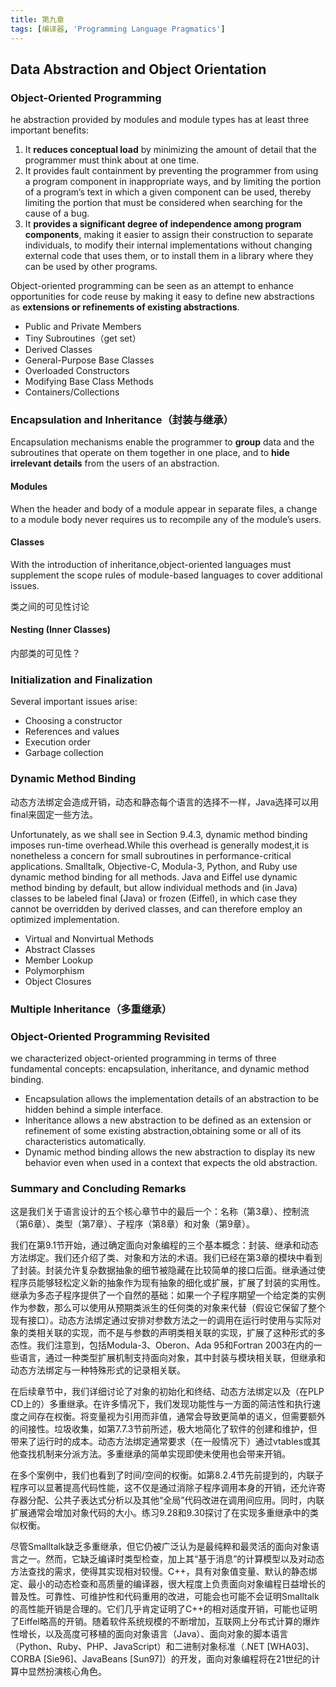 ```yaml
---
title: 第九章
tags: [编译器, 'Programming Language Pragmatics']
---
```

## Data Abstraction and Object Orientation
### Object-Oriented Programming
he abstraction provided by modules and module types has at least three important benefits:
1. It **reduces conceptual load** by minimizing the amount of detail that the programmer must think about at one time.
2. It provides fault containment by preventing the programmer from using a program component in inappropriate ways, and by limiting the portion of a program’s text in which a given component can be used, thereby limiting the portion that must be considered when searching for the cause of a bug.
3. It **provides a significant degree of independence among program components**, making it easier to assign their construction to separate individuals, to modify their internal implementations without changing external code that uses them, or to install them in a library where they can be used by other programs.

Object-oriented programming can be seen as an attempt to enhance opportunities for code reuse by making it easy to define new abstractions as **extensions or refinements of existing abstractions**. 

- Public and Private Members
- Tiny Subroutines（get set）
- Derived Classes
- General-Purpose Base Classes
- Overloaded Constructors
- Modifying Base Class Methods
- Containers/Collections

### Encapsulation and Inheritance（封装与继承）
Encapsulation mechanisms enable the programmer to **group** data and the subroutines that operate on them together in one place, and to **hide irrelevant details** from the users of an abstraction. 

#### Modules
When the header and body of a module appear in separate files, a change to a module body never requires us to recompile any of the module’s users.

#### Classes
With the introduction of inheritance,object-oriented languages must supplement the scope rules of module-based languages to cover additional issues. 

类之间的可见性讨论

#### Nesting (Inner Classes)
内部类的可见性？

### Initialization and Finalization
Several important issues arise:
- Choosing a constructor
- References and values
- Execution order
- Garbage collection

### Dynamic Method Binding
动态方法绑定会造成开销，动态和静态每个语言的选择不一样，Java选择可以用final来固定一些方法。

Unfortunately, as we shall see in Section 9.4.3, dynamic method binding imposes run-time overhead.While this overhead is generally modest,it is nonetheless a concern for small subroutines in performance-critical applications. Smalltalk, Objective-C, Modula-3, Python, and Ruby use dynamic method binding for all methods. Java and Eiffel use dynamic method binding by default, but allow individual methods and (in Java) classes to be labeled final (Java) or frozen (Eiffel), in which case they cannot be overridden by derived classes, and can therefore employ an optimized implementation.

- Virtual and Nonvirtual Methods
- Abstract Classes
- Member Lookup
- Polymorphism
- Object Closures

### Multiple Inheritance（多重继承）

### Object-Oriented Programming Revisited
we characterized object-oriented programming in terms of three fundamental concepts: encapsulation, inheritance, and dynamic method binding. 
- Encapsulation allows the implementation details of an abstraction to be hidden behind a simple interface.
- Inheritance allows a new abstraction to be defined as an extension or refinement of some existing abstraction,obtaining some or all of its characteristics automatically.
- Dynamic method binding allows the new abstraction to display its new behavior even when used in a context that expects the old abstraction.

### Summary and Concluding Remarks
这是我们关于语言设计的五个核心章节中的最后一个：名称（第3章）、控制流（第6章）、类型（第7章）、子程序（第8章）和对象（第9章）。

我们在第9.1节开始，通过确定面向对象编程的三个基本概念：封装、继承和动态方法绑定。我们还介绍了类、对象和方法的术语。我们已经在第3章的模块中看到了封装。封装允许复杂数据抽象的细节被隐藏在比较简单的接口后面。继承通过使程序员能够轻松定义新的抽象作为现有抽象的细化或扩展，扩展了封装的实用性。继承为多态子程序提供了一个自然的基础：如果一个子程序期望一个给定类的实例作为参数，那么可以使用从预期类派生的任何类的对象来代替（假设它保留了整个现有接口）。动态方法绑定通过安排对参数方法之一的调用在运行时使用与实际对象的类相关联的实现，而不是与参数的声明类相关联的实现，扩展了这种形式的多态性。我们注意到，包括Modula-3、Oberon、Ada 95和Fortran 2003在内的一些语言，通过一种类型扩展机制支持面向对象，其中封装与模块相关联，但继承和动态方法绑定与一种特殊形式的记录相关联。

在后续章节中，我们详细讨论了对象的初始化和终结、动态方法绑定以及（在PLP CD上的）多重继承。在许多情况下，我们发现功能性与一方面的简洁性和执行速度之间存在权衡。将变量视为引用而非值，通常会导致更简单的语义，但需要额外的间接性。垃圾收集，如第7.7.3节前所述，极大地简化了软件的创建和维护，但带来了运行时的成本。动态方法绑定通常要求（在一般情况下）通过vtables或其他查找机制来分派方法。多重继承的简单实现即使未使用也会带来开销。

在多个案例中，我们也看到了时间/空间的权衡。如第8.2.4节先前提到的，内联子程序可以显著提高代码性能，这不仅是通过消除子程序调用本身的开销，还允许寄存器分配、公共子表达式分析以及其他“全局”代码改进在调用间应用。同时，内联扩展通常会增加对象代码的大小。练习9.28和9.30探讨了在实现多重继承中的类似权衡。

尽管Smalltalk缺乏多重继承，但它仍被广泛认为是最纯粹和最灵活的面向对象语言之一。然而，它缺乏编译时类型检查，加上其“基于消息”的计算模型以及对动态方法查找的需求，使得其实现相对较慢。C++，具有对象值变量、默认的静态绑定、最小的动态检查和高质量的编译器，很大程度上负责面向对象编程日益增长的普及性。可靠性、可维护性和代码重用的改进，可能会也可能不会证明Smalltalk的高性能开销是合理的。它们几乎肯定证明了C++的相对适度开销，可能也证明了Eiffel略高的开销。随着软件系统规模的不断增加，互联网上分布式计算的爆炸性增长，以及高度可移植的面向对象语言（Java）、面向对象的脚本语言（Python、Ruby、PHP、JavaScript）和二进制对象标准（.NET [WHA03]、CORBA [Sie96]、JavaBeans [Sun97]）的开发，面向对象编程将在21世纪的计算中显然扮演核心角色。
